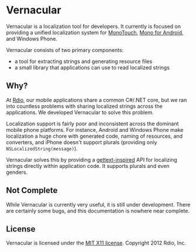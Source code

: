 Vernacular
==========

Vernacular is a localization tool for developers. It currently is focused on
providing a unified localization system for
[MonoTouch](http://xamarin.com/monotouch),
[Mono for Android](http://xamarin.com/monoforandroid), and
Windows Phone.

Vernacular consists of two primary components:

* a tool for extracting strings and generating resource files
* a small library that applications can use to read localized strings

Why?
----

At [Rdio](http://www.rdio.com), our mobile applications share a common
C#/.NET core, but we ran into countless problems with sharing localized
strings across the applications. We developed Vernacular to solve this
problem.

Localization support is fairly poor and inconsistent across the dominant
mobile phone platforms. For instance, Android and Windows Phone make
localization a huge chore with generated code, naming of resources, and
converters, and iPhone doesn't support plurals (providing only
`NSLocalizedString(message)`).

Vernacular solves this by providing a
[gettext-inspired](http://www.gnu.org/software/gettext) API for localizing
strings directly within application code. It supports plurals and even
genders.

Not Complete
------------

While Vernacular is currently very useful, it is still under development.
There are certainly some bugs, and this documentation is nowhere near
complete.

License
-------

Vernacular is licensed under the
[MIT X11 license](https://github.com/rdio/vernacular/blob/master/LICENSE).
Copyright 2012 Rdio, Inc.
